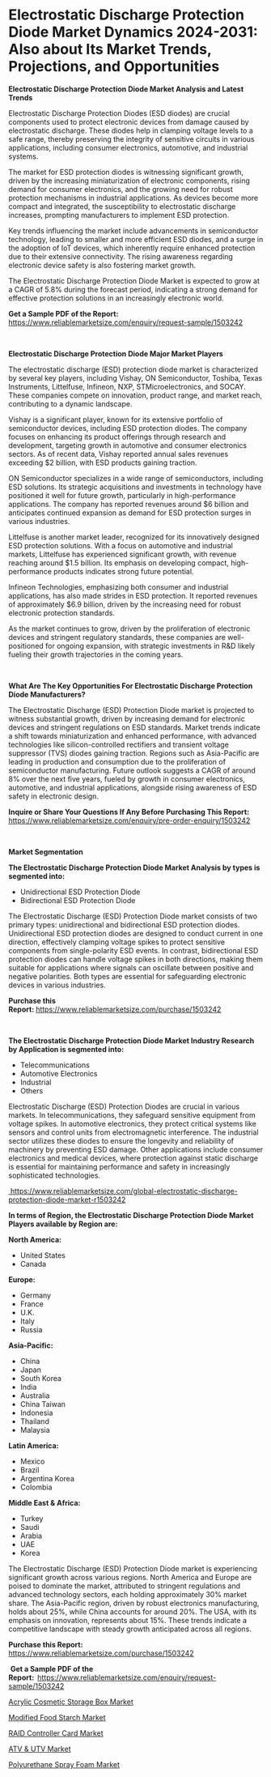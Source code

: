 <p><h1>Electrostatic Discharge Protection Diode Market Dynamics 2024-2031: Also about Its Market Trends, Projections, and Opportunities</h1></p><p><strong>Electrostatic Discharge Protection Diode Market Analysis and Latest Trends</strong></p>
<p><p>Electrostatic Discharge Protection Diodes (ESD diodes) are crucial components used to protect electronic devices from damage caused by electrostatic discharge. These diodes help in clamping voltage levels to a safe range, thereby preserving the integrity of sensitive circuits in various applications, including consumer electronics, automotive, and industrial systems. </p><p>The market for ESD protection diodes is witnessing significant growth, driven by the increasing miniaturization of electronic components, rising demand for consumer electronics, and the growing need for robust protection mechanisms in industrial applications. As devices become more compact and integrated, the susceptibility to electrostatic discharge increases, prompting manufacturers to implement ESD protection.</p><p>Key trends influencing the market include advancements in semiconductor technology, leading to smaller and more efficient ESD diodes, and a surge in the adoption of IoT devices, which inherently require enhanced protection due to their extensive connectivity. The rising awareness regarding electronic device safety is also fostering market growth. </p><p>The Electrostatic Discharge Protection Diode Market is expected to grow at a CAGR of 5.8% during the forecast period, indicating a strong demand for effective protection solutions in an increasingly electronic world.</p></p>
<p><strong>Get a Sample PDF of the Report:&nbsp;</strong> <a href="https://www.reliablemarketsize.com/enquiry/request-sample/1503242?utm_campaign=1872&utm_medium=2&utm_source=Github&utm_content=ia&utm_term=27122024&utm_id=electrostatic-discharge-protection-diode">https://www.reliablemarketsize.com/enquiry/request-sample/1503242</a></p>
<p>&nbsp;</p>
<p><strong>Electrostatic Discharge Protection Diode Major Market Players</strong></p>
<p><p>The electrostatic discharge (ESD) protection diode market is characterized by several key players, including Vishay, ON Semiconductor, Toshiba, Texas Instruments, Littelfuse, Infineon, NXP, STMicroelectronics, and SOCAY. These companies compete on innovation, product range, and market reach, contributing to a dynamic landscape.</p><p>Vishay is a significant player, known for its extensive portfolio of semiconductor devices, including ESD protection diodes. The company focuses on enhancing its product offerings through research and development, targeting growth in automotive and consumer electronics sectors. As of recent data, Vishay reported annual sales revenues exceeding $2 billion, with ESD products gaining traction.</p><p>ON Semiconductor specializes in a wide range of semiconductors, including ESD solutions. Its strategic acquisitions and investments in technology have positioned it well for future growth, particularly in high-performance applications. The company has reported revenues around $6 billion and anticipates continued expansion as demand for ESD protection surges in various industries.</p><p>Littelfuse is another market leader, recognized for its innovatively designed ESD protection solutions. With a focus on automotive and industrial markets, Littelfuse has experienced significant growth, with revenue reaching around $1.5 billion. Its emphasis on developing compact, high-performance products indicates strong future potential.</p><p>Infineon Technologies, emphasizing both consumer and industrial applications, has also made strides in ESD protection. It reported revenues of approximately $6.9 billion, driven by the increasing need for robust electronic protection standards.</p><p>As the market continues to grow, driven by the proliferation of electronic devices and stringent regulatory standards, these companies are well-positioned for ongoing expansion, with strategic investments in R&D likely fueling their growth trajectories in the coming years.</p></p>
<p>&nbsp;</p>
<p><strong>What Are The Key Opportunities For Electrostatic Discharge Protection Diode Manufacturers?</strong></p>
<p><p>The Electrostatic Discharge (ESD) Protection Diode market is projected to witness substantial growth, driven by increasing demand for electronic devices and stringent regulations on ESD standards. Market trends indicate a shift towards miniaturization and enhanced performance, with advanced technologies like silicon-controlled rectifiers and transient voltage suppressor (TVS) diodes gaining traction. Regions such as Asia-Pacific are leading in production and consumption due to the proliferation of semiconductor manufacturing. Future outlook suggests a CAGR of around 8% over the next five years, fueled by growth in consumer electronics, automotive, and industrial applications, alongside rising awareness of ESD safety in electronic design.</p></p>
<p><strong>Inquire or Share Your Questions If Any Before Purchasing This Report:</strong> <a href="https://www.reliablemarketsize.com/enquiry/pre-order-enquiry/1503242?utm_campaign=1872&utm_medium=2&utm_source=Github&utm_content=ia&utm_term=27122024&utm_id=electrostatic-discharge-protection-diode">https://www.reliablemarketsize.com/enquiry/pre-order-enquiry/1503242</a></p>
<p>&nbsp;</p>
<p><strong>Market Segmentation</strong></p>
<p><strong>The Electrostatic Discharge Protection Diode Market Analysis by types is segmented into:</strong></p>
<p><ul><li>Unidirectional ESD Protection Diode</li><li>Bidirectional ESD Protection Diode</li></ul></p>
<p><p>The Electrostatic Discharge (ESD) Protection Diode market consists of two primary types: unidirectional and bidirectional ESD protection diodes. Unidirectional ESD protection diodes are designed to conduct current in one direction, effectively clamping voltage spikes to protect sensitive components from single-polarity ESD events. In contrast, bidirectional ESD protection diodes can handle voltage spikes in both directions, making them suitable for applications where signals can oscillate between positive and negative polarities. Both types are essential for safeguarding electronic devices in various industries.</p></p>
<p><strong>Purchase this Report:&nbsp;</strong><a href="https://www.reliablemarketsize.com/purchase/1503242?utm_campaign=1872&utm_medium=2&utm_source=Github&utm_content=ia&utm_term=27122024&utm_id=electrostatic-discharge-protection-diode">https://www.reliablemarketsize.com/purchase/1503242</a></p>
<p>&nbsp;</p>
<p><strong>The Electrostatic Discharge Protection Diode Market Industry Research by Application is segmented into:</strong></p>
<p><ul><li>Telecommunications</li><li>Automotive Electronics</li><li>Industrial</li><li>Others</li></ul></p>
<p><p>Electrostatic Discharge (ESD) Protection Diodes are crucial in various markets. In telecommunications, they safeguard sensitive equipment from voltage spikes. In automotive electronics, they protect critical systems like sensors and control units from electromagnetic interference. The industrial sector utilizes these diodes to ensure the longevity and reliability of machinery by preventing ESD damage. Other applications include consumer electronics and medical devices, where protection against static discharge is essential for maintaining performance and safety in increasingly sophisticated technologies.</p></p>
<p><a href="https://www.reliablemarketsize.com/global-electrostatic-discharge-protection-diode-market-r1503242?utm_campaign=1872&utm_medium=2&utm_source=Github&utm_content=ia&utm_term=27122024&utm_id=electrostatic-discharge-protection-diode">&nbsp;https://www.reliablemarketsize.com/global-electrostatic-discharge-protection-diode-market-r1503242</a></p>
<p><strong>In terms of Region, the Electrostatic Discharge Protection Diode Market Players available by Region are:</strong></p>
<p>
    <p> <strong> North America: </strong>
        <ul>
            <li>United States</li>
            <li>Canada</li>
        </ul>
        </p> 
    <p> <strong> Europe: </strong>
        <ul>
            <li>Germany</li>
            <li>France</li>
            <li>U.K.</li>
            <li>Italy</li>
            <li>Russia</li>
        </ul>
        </p> 
    <p> <strong> Asia-Pacific: </strong>
        <ul>
            <li>China</li>
            <li>Japan</li>
            <li>South Korea</li>
            <li>India</li>
            <li>Australia</li>
            <li>China Taiwan</li>
            <li>Indonesia</li>
            <li>Thailand</li>
            <li>Malaysia</li>
        </ul>
        </p> 
    <p> <strong> Latin America: </strong>
        <ul>
            <li>Mexico</li>
            <li>Brazil</li>
            <li>Argentina Korea</li>
            <li>Colombia</li>
        </ul>
        </p> 
    <p> <strong> Middle East & Africa: </strong>
        <ul>
            <li>Turkey</li>
            <li>Saudi</li>
            <li>Arabia</li>
            <li>UAE</li>
            <li>Korea</li>
        </ul>
    </p>
    </p>
<p><p>The Electrostatic Discharge (ESD) Protection Diode market is experiencing significant growth across various regions. North America and Europe are poised to dominate the market, attributed to stringent regulations and advanced technology sectors, each holding approximately 30% market share. The Asia-Pacific region, driven by robust electronics manufacturing, holds about 25%, while China accounts for around 20%. The USA, with its emphasis on innovation, represents about 15%. These trends indicate a competitive landscape with steady growth anticipated across all regions.</p></p>
<p><strong>Purchase this Report: </strong><a href="https://www.reliablemarketsize.com/purchase/1503242?utm_campaign=1872&utm_medium=2&utm_source=Github&utm_content=ia&utm_term=27122024&utm_id=electrostatic-discharge-protection-diode">https://www.reliablemarketsize.com/purchase/1503242</a></p>
<p>&nbsp;<strong>Get a Sample PDF of the Report:&nbsp;&nbsp;</strong><a href="https://www.reliablemarketsize.com/enquiry/request-sample/1503242?utm_campaign=1872&utm_medium=2&utm_source=Github&utm_content=ia&utm_term=27122024&utm_id=electrostatic-discharge-protection-diode">https://www.reliablemarketsize.com/enquiry/request-sample/1503242</a></p>
<p><strong></strong></p>
<p><p><a href="https://www.linkedin.com/pulse/a-mkt-nova-vc8zf?utm_campaign=1872&utm_medium=2&utm_source=Github&utm_content=ia&utm_term=27122024&utm_id=electrostatic-discharge-protection-diode">Acrylic Cosmetic Storage Box Market</a></p><p><a href="https://www.linkedin.com/pulse/modified-food-starch-industry-analysis-report-market-size-share-llaqc?utm_campaign=1872&utm_medium=2&utm_source=Github&utm_content=ia&utm_term=27122024&utm_id=electrostatic-discharge-protection-diode">Modified Food Starch Market</a></p><p><a href="https://www.linkedin.com/pulse/recent-raid-controller-card-market-analysis-shows-size-growing-agxqf?utm_campaign=1872&utm_medium=2&utm_source=Github&utm_content=ia&utm_term=27122024&utm_id=electrostatic-discharge-protection-diode">RAID Controller Card Market</a></p><p><a href="https://www.linkedin.com/pulse/evalua-mark-research-ptwwe?utm_campaign=1872&utm_medium=2&utm_source=Github&utm_content=ia&utm_term=27122024&utm_id=electrostatic-discharge-protection-diode">ATV & UTV Market</a></p><p><a href="https://www.linkedin.com/pulse/polyurethane-spray-foam-market-size-striking-cagr-138-jmmgc?utm_campaign=1872&utm_medium=2&utm_source=Github&utm_content=ia&utm_term=27122024&utm_id=electrostatic-discharge-protection-diode">Polyurethane Spray Foam Market</a></p></p>